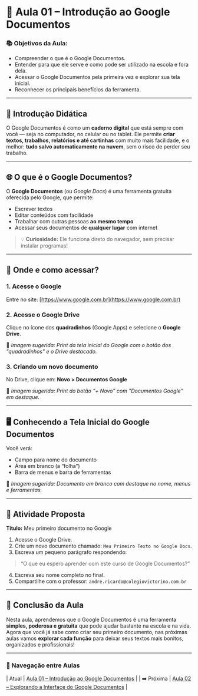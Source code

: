 # 📝 Aula 01 – Introdução ao Google Documentos

### 📚 Objetivos da Aula:
- Compreender o que é o Google Documentos.
- Entender para que ele serve e como pode ser utilizado na escola e fora dela.
- Acessar o Google Documentos pela primeira vez e explorar sua tela inicial.
- Reconhecer os principais benefícios da ferramenta.

---

## 🧠 Introdução Didática

O Google Documentos é como um **caderno digital** que está sempre com você — seja no computador, no celular ou no tablet. Ele permite **criar textos, trabalhos, relatórios e até cartinhas** com muito mais facilidade, e o melhor: **tudo salvo automaticamente na nuvem**, sem o risco de perder seu trabalho.

---

## 🌐 O que é o Google Documentos?

O **Google Documentos** (ou *Google Docs*) é uma ferramenta gratuita oferecida pelo Google, que permite:

- Escrever textos
- Editar conteúdos com facilidade
- Trabalhar com outras pessoas **ao mesmo tempo**
- Acessar seus documentos de **qualquer lugar** com internet

> 💡 **Curiosidade:** Ele funciona direto do navegador, sem precisar instalar programas!

---

## 💬 Onde e como acessar?

### 1. Acesse o Google
Entre no site: [https://www.google.com.br](https://www.google.com.br)

### 2. Acesse o Google Drive
Clique no ícone dos **quadradinhos** (Google Apps) e selecione o **Google Drive**.

📸 *Imagem sugerida: Print da tela inicial do Google com o botão dos "quadradinhos" e o Drive destacado.*

### 3. Criando um novo documento
No Drive, clique em:
**Novo > Documentos Google**

📸 *Imagem sugerida: Print do botão “+ Novo” com "Documentos Google" em destaque.*

---

## 🖥️ Conhecendo a Tela Inicial do Google Documentos

Você verá:
- Campo para nome do documento
- Área em branco (a “folha”)
- Barra de menus e barra de ferramentas

📸 *Imagem sugerida: Documento em branco com destaque no nome, menus e ferramentas.*

---

## 🧾 Atividade Proposta

**Título:** Meu primeiro documento no Google

1. Acesse o Google Drive.
2. Crie um novo documento chamado: `Meu Primeiro Texto no Google Docs`.
3. Escreva um pequeno parágrafo respondendo:
> “O que eu espero aprender com este curso de Google Documentos?”
4. Escreva seu nome completo no final.
5. Compartilhe com o professor: `andre.ricardo@colegiovictorino.com.br`

---

## 🎯 Conclusão da Aula

Nesta aula, aprendemos que o Google Documentos é uma ferramenta **simples, poderosa e gratuita** que pode ajudar bastante na escola e na vida. Agora que você já sabe como criar seu primeiro documento, nas próximas aulas vamos **explorar cada função** para deixar seus textos mais bonitos, organizados e profissionais!

---

### 📘 Navegação entre Aulas

| Atual | [Aula 01 – Introdução ao Google Documentos](./aula-01.md) |
| ➡️ Próxima | [Aula 02 – Explorando a Interface do Google Documentos](./aula-02.md) |
